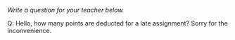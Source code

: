 _Write a question for your teacher below._

Q: Hello, how many points are deducted for a late assignment? Sorry for the inconvenience.
